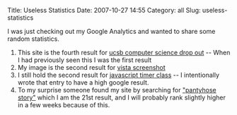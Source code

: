Title: Useless Statistics
Date: 2007-10-27 14:55
Category: all
Slug: useless-statistics

I was just checking out my Google Analytics and wanted to share some random
statistics.

1.  This site is the fourth result for [ucsb computer science drop out][] --
    When I had previously seen this I was the first result
2.  My image is the second result for [vista screenshot][]
3.  I still hold the second result for [javascript timer class][] -- I
    intentionally wrote that entry to have a high google result.
4.  To my surprise someone found my site by searching for ["pantyhose story"][]
    which I am the 21st result, and I will probably rank slightly higher in a
    few weeks because of this.

  [ucsb computer science drop out]: http://www.google.com/search?q=ucsb+computer+science+drop+out&ie=utf-8&oe=utf-8&aq=t&rls=com.ubuntu:en-US:official&client=firefox-a
  [vista screenshot]: http://images.google.com/images?q=vista+screenshot&hl=en&safe=off&um=1&ie=UTF-8&sa=X&oi=images&ct=title
  [javascript timer class]: http://www.google.com/search?q=javascript+timer+class&svnum=10&um=1&hl=en&safe=off&ie=UTF-8&sa=X&oi=images_back&ct=title
  ["pantyhose story"]: http://www.google.com/search?q=%22pantyhose+story%22&hl=en&safe=off&client=firefox-a&rls=com.ubuntu:en-US:official&hs=KPt&start=20&sa=N

